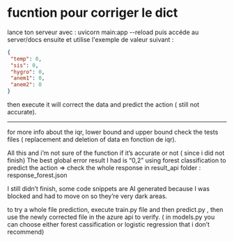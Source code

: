 # fucntion pour corriger le dict

 lance ton serveur avec  : uvicorn main:app --reload puis accéde au server/docs ensuite et utilise l'exemple de valeur suivant :

 ```json
 {
  "temp": 0,
  "sis": 0,
  "hygro": 0,
  "anem1": 0,
  "anem2": 0
}
```
then execute it will correct the data and predict the action ( still not accurate).

---------------------

for more info about the iqr, lower bound and upper bound check the tests files ( replacement and deletion of data en fonction de iqr).

All this and i’m not sure of the function if it’s accurate or not ( since i did not finish) 
The best global error result I had is “0,2” using forest classification to predict the action => check the whole response in result_api folder : response_forest.json

I still didn’t finish, some code snippets are AI generated because I was blocked and had to move on so they’re very dark areas.

to try a whole file prediction, execute train.py file and then predict.py , then use the newly corrected file in the azure api to verify. ( in models.py you can choose either forest cassification or logistic regression that i don’t recommend) 



